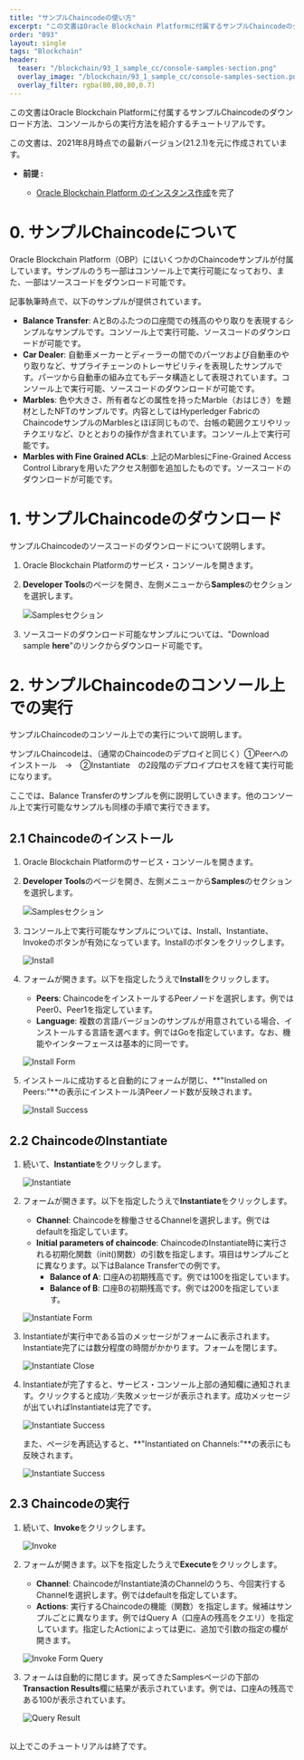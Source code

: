 ```yaml
---
title: "サンプルChaincodeの使い方"
excerpt: "この文書はOracle Blockchain Platformに付属するサンプルChaincodeのダウンロード方法、コンソールからの実行方法を説明します。"
order: "093"
layout: single
tags: "Blockchain"
header:
  teaser: "/blockchain/93_1_sample_cc/console-samples-section.png"
  overlay_image: "/blockchain/93_1_sample_cc/console-samples-section.png"
  overlay_filter: rgba(80,80,80,0.7)
---
```


この文書はOracle Blockchain Platformに付属するサンプルChaincodeのダウンロード方法、コンソールからの実行方法を紹介するチュートリアルです。

この文書は、2021年8月時点での最新バージョン(21.2.1)を元に作成されています。

- **前提 :**

  - [Oracle Blockchain Platform のインスタンス作成](../01_01_create_instance/)を完了

# 0. サンプルChaincodeについて

Oracle Blockchain Platform（OBP）にはいくつかのChaincodeサンプルが付属しています。サンプルのうち一部はコンソール上で実行可能になっており、また、一部はソースコードをダウンロード可能です。

記事執筆時点で、以下のサンプルが提供されています。

- **Balance Transfer**: AとBのふたつの口座間での残高のやり取りを表現するシンプルなサンプルです。コンソール上で実行可能、ソースコードのダウンロードが可能です。
- **Car Dealer**: 自動車メーカーとディーラーの間でのパーツおよび自動車のやり取りなど、サプライチェーンのトレーサビリティを表現したサンプルです。パーツから自動車の組み立てもデータ構造として表現されています。コンソール上で実行可能、ソースコードのダウンロードが可能です。
- **Marbles**: 色や大きさ、所有者などの属性を持ったMarble（おはじき）を題材としたNFTのサンプルです。内容としてはHyperledger FabricのChaincodeサンプルのMarblesとほぼ同じもので、台帳の範囲クエリやリッチクエリなど、ひととおりの操作が含まれています。コンソール上で実行可能です。
- **Marbles with Fine Grained ACLs**: 上記のMarblesにFine-Grained Access Control Libraryを用いたアクセス制御を追加したものです。ソースコードのダウンロードが可能です。

# 1. サンプルChaincodeのダウンロード

サンプルChaincodeのソースコードのダウンロードについて説明します。

1. Oracle Blockchain Platformのサービス・コンソールを開きます。

1. **Developer Tools**のページを開き、左側メニューから**Samples**のセクションを選択します。
  
    ![Samplesセクション](console-samples-section.png)

1. ソースコードのダウンロード可能なサンプルについては、"Download sample **here**"のリンクからダウンロード可能です。

# 2. サンプルChaincodeのコンソール上での実行

サンプルChaincodeのコンソール上での実行について説明します。

サンプルChaincodeは、（通常のChaincodeのデプロイと同じく）①Peerへのインストール　→　②Instantiate　の2段階のデプロイプロセスを経て実行可能になります。

ここでは、Balance Transferのサンプルを例に説明していきます。他のコンソール上で実行可能なサンプルも同様の手順で実行できます。

## 2.1 Chaincodeのインストール

1. Oracle Blockchain Platformのサービス・コンソールを開きます。

1. **Developer Tools**のページを開き、左側メニューから**Samples**のセクションを選択します。
  
    ![Samplesセクション](console-samples-section.png)

1. コンソール上で実行可能なサンプルについては、Install、Instantiate、Invokeのボタンが有効になっています。Installのボタンをクリックします。

    ![Install](BT-install.png)

1. フォームが開きます。以下を指定したうえで**Install**をクリックします。

    - **Peers**: ChaincodeをインストールするPeerノードを選択します。例ではPeer0、Peer1を指定しています。
    - **Language**: 複数の言語バージョンのサンプルが用意されている場合、インストールする言語を選べます。例ではGoを指定しています。なお、機能やインターフェースは基本的に同一です。

    ![Install Form](BT-install-form.png)

1. インストールに成功すると自動的にフォームが閉じ、**"Installed on Peers:"**の表示にインストール済Peerノード数が反映されます。

    ![Install Success](BT-install-success.png)

## 2.2 ChaincodeのInstantiate

1. 続いて、**Instantiate**をクリックします。

    ![Instantiate](BT-instantiate.png)

1. フォームが開きます。以下を指定したうえで**Instantiate**をクリックします。

    - **Channel**: Chaincodeを稼働させるChannelを選択します。例ではdefaultを指定しています。
    - **Initial parameters of chaincode**: ChaincodeのInstantiate時に実行される初期化関数（init()関数）の引数を指定します。項目はサンプルごとに異なります。以下はBalance Transferでの例です。
        - **Balance of A**: 口座Aの初期残高です。例では100を指定しています。 
        - **Balance of B**: 口座Bの初期残高です。例では200を指定しています。 

    ![Instantiate Form](BT-instantiate-form.png)

1. Instantiateが実行中である旨のメッセージがフォームに表示されます。Instantiate完了には数分程度の時間がかかります。フォームを閉じます。

    ![Instantiate Close](BT-instantiate-close.png)

1. Instantiateが完了すると、サービス・コンソール上部の通知欄に通知されます。クリックすると成功／失敗メッセージが表示されます。成功メッセージが出ていればInstantiateは完了です。

    ![Instantiate Success](BT-instantiate-success.png)

    また、ページを再読込すると、**"Instantiated on Channels:"**の表示にも反映されます。

    ![Instantiate Success](BT-instantiate-success2.png)

## 2.3 Chaincodeの実行

1. 続いて、**Invoke**をクリックします。

    ![Invoke](BT-invoke.png)

1. フォームが開きます。以下を指定したうえで**Execute**をクリックします。

    - **Channel**: ChaincodeがInstantiate済のChannelのうち、今回実行するChannelを選択します。例ではdefaultを指定しています。
    - **Actions**: 実行するChaincodeの機能（関数）を指定します。候補はサンプルごとに異なります。例ではQuery A（口座Aの残高をクエリ）を指定しています。指定したActionによっては更に、追加で引数の指定の欄が開きます。

    ![Invoke Form Query](BT-invoke-form-query.png)

1. フォームは自動的に閉じます。戻ってきたSamplesページの下部の**Transaction Results**欄に結果が表示されています。例では、口座Aの残高である100が表示されています。

    ![Query Result](BT-invoke-query-result.png)

<br>
以上でこのチュートリアルは終了です。